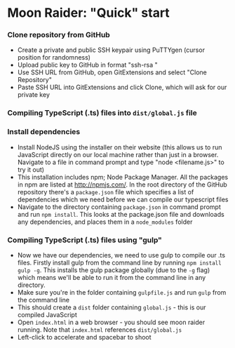 # Moon Raider: "Quick" start

### Clone repository from GitHub

 - Create a private and public SSH keypair using PuTTYgen (cursor position for randomness)
 - Upload public key to GitHub in format "ssh-rsa <key with line breaks removed>"
 - Use SSH URL from GitHub, open GitExtensions and select "Clone Repository"
 - Paste SSH URL into GitExtensions and click Clone, which will ask for our private key
	
### Compiling TypeScript (.ts) files into `dist/global.js` file

### Install dependencies

 - Install NodeJS using the installer on their website (this allows us to run JavaScript directly on our local machine rather than just in a browser. Navigate to a file in command prompt and type "node <filename.js>" to try it out)
 - This installation includes npm; Node Package Manager. All the packages in npm are listed at http://npmjs.com/. In the root directory of the GitHub repository there's a `package.json` file which specifies a list of dependencies which we need before we can compile our typescript files
- Navigate to the directory containing `package.json` in command prompt and run `npm install`. This looks at the package.json file and downloads any dependencies, and places them in a `node_modules` folder

### Compiling TypeScript (.ts) files using "gulp"

 - Now we have our dependencies, we need to use gulp to compile our .ts files. Firstly install gulp from the command line by running `npm install gulp -g`. This installs the gulp package globally (due to the `-g` flag) which means we'll be able to run it from the command line in any directory.
 - Make sure you're in the folder containing `gulpfile.js` and run `gulp` from the command line 
 - This should create a `dist` folder containing `global.js` - this is our compiled JavaScript 
 - Open `index.html` in a web browser - you should see moon raider running. Note that `index.html` references `dist/global.js`
 - Left-click to accelerate and spacebar to shoot 
